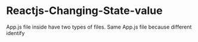 # Reactjs-Changing-State-value
App.js file inside have two types of files. Same App.js file because different identify 
